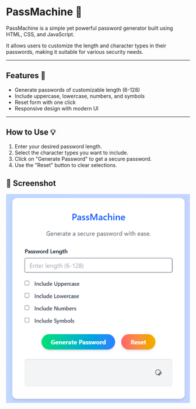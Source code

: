 # PassMachine 🔐

PassMachine is a simple yet powerful password generator built using HTML, CSS, and JavaScript.

It allows users to customize the length and character types in their passwords, making it suitable for various security needs.

---

## Features 🚀

- Generate passwords of customizable length (6-128)
- Include uppercase, lowercase, numbers, and symbols
- Reset form with one click
- Responsive design with modern UI

---

## How to Use 💡

1. Enter your desired password length.
2. Select the character types you want to include.
3. Click on "Generate Password" to get a secure password.
4. Use the "Reset" button to clear selections.

## 📸 Screenshot

![PassMachine Screenshot](./pass-gen.png)
